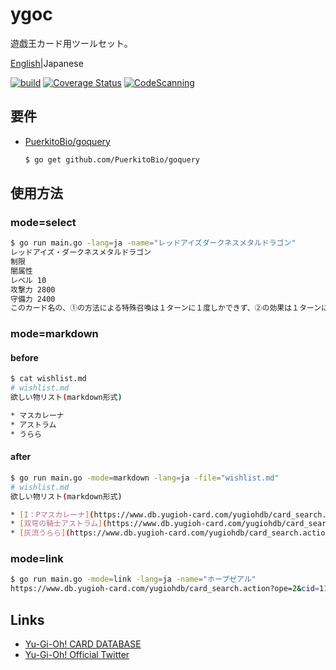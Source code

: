 # ygoc
遊戯王カード用ツールセット。

[English](README.md)|Japanese

[![build](https://github.com/kotaoue/ygoc/workflows/build/badge.svg)](https://github.com/kotaoue/ygoc/actions?query=workflow%3Abuild)
[![Coverage Status](https://coveralls.io/repos/github/kotaoue/ygoc/badge.svg?branch=master)](https://coveralls.io/github/kotaoue/ygoc?branch=master)
[![CodeScanning](https://github.com/kotaoue/ygoc/workflows/CodeScanning/badge.svg)](https://github.com/kotaoue/ygoc/actions?query=workflow%3ACodeScanning)

## 要件
* [PuerkitoBio/goquery](https://github.com/PuerkitoBio/goquery)
  ```bash
  $ go get github.com/PuerkitoBio/goquery
  ```

## 使用方法
### mode=select
```bash
$ go run main.go -lang=ja -name="レッドアイズダークネスメタルドラゴン"
レッドアイズ・ダークネスメタルドラゴン
制限
闇属性
レベル 10
攻撃力 2800
守備力 2400
このカード名の、①の方法による特殊召喚は１ターンに１度しかできず、②の効果は１ターンに１度しか使用できない。①：このカードは自分フィールドの表側表示のドラゴン族モンスター１体を除外し、手札から特殊召喚できる。②：自分メインフェイズに発動できる。自分の手札・墓地から「レッドアイズ・ダークネスメタルドラゴン」以外のドラゴン族モンスター１体を選んで特殊召喚する。
```

### mode=markdown
#### before
```bash
$ cat wishlist.md 
# wishlist.md
欲しい物リスト(markdown形式)

* マスカレーナ
* アストラム
* うらら
```

#### after
```bash
$ go run main.go -mode=markdown -lang=ja -file="wishlist.md"
# wishlist.md
欲しい物リスト(markdown形式)

* [I：Pマスカレーナ](https://www.db.yugioh-card.com/yugiohdb/card_search.action?ope=2&cid=14676)
* [双穹の騎士アストラム](https://www.db.yugioh-card.com/yugiohdb/card_search.action?ope=2&cid=14297)
* [灰流うらら](https://www.db.yugioh-card.com/yugiohdb/card_search.action?ope=2&cid=12950)
```

### mode=link
```bash
$ go run main.go -mode=link -lang=ja -name="ホープゼアル"
https://www.db.yugioh-card.com/yugiohdb/card_search.action?ope=2&cid=11932
```

## Links
* [Yu-Gi-Oh! CARD DATABASE](https://www.db.yugioh-card.com/yugiohdb/)
* [Yu-Gi-Oh! Official Twitter](https://twitter.com/yugioh_ocg_info)